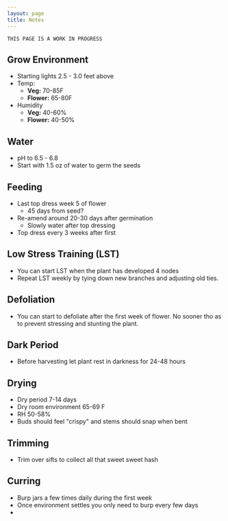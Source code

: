 ```yaml
---
layout: page
title: Notes
---
```

```
THIS PAGE IS A WORK IN PROGRESS
```

## Grow Environment
* Starting lights 2.5 - 3.0 feet above
* Temp:
  *  **Veg:** 70-85F
  *  **Flower:** 65-80F  
* Humidity
  * **Veg:** 40-60%
  * **Flower:** 40-50%

## Water
* pH to 6.5 - 6.8
* Start with 1.5 oz of water to germ the seeds

## Feeding
* Last top dress week 5 of flower
    * 45 days from seed?
* Re-amend around 20-30 days after germination
  * Slowly water after top dressing
* Top dress every 3 weeks after first 

## Low Stress Training (LST)
* You can start LST when the plant has developed 4 nodes
* Repeat LST weekly by tying down new branches and adjusting old ties.

## Defoliation
* You can start to defoliate after the first week of flower. No sooner tho as to prevent stressing and stunting the plant. 

## Dark Period
* Before harvesting let plant rest in darkness for 24-48 hours

## Drying
* Dry period 7-14 days
* Dry room environment 65-69 F
* RH 50-58%
* Buds should feel "crispy" and stems should snap when bent

## Trimming
* Trim over sifts to collect all that sweet sweet hash

## Curring
* Burp jars a few times daily during the first week
* Once environment settles you only need to burp every few days
* 



